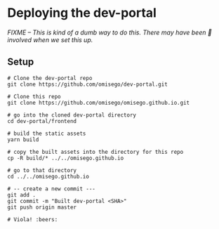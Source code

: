 # Deploying the dev-portal

_FIXME – This is kind of a dumb way to do this. There may have been :beers: involved when we set this up._

## Setup

```
# Clone the dev-portal repo
git clone https://github.com/omisego/dev-portal.git

# Clone this repo
git clone https://github.com/omisego/omisego.github.io.git
```


```
# go into the cloned dev-portal directory
cd dev-portal/frontend

# build the static assets
yarn build

# copy the built assets into the directory for this repo
cp -R build/* ../../omisego.github.io

# go to that directory
cd ../../omisego.github.io

# -- create a new commit ---
git add .
git commit -m "Built dev-portal <SHA>"
git push origin master

# Viola! :beers:
```
